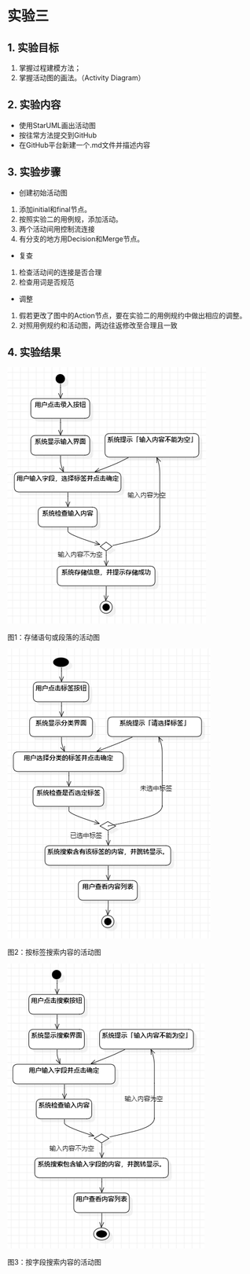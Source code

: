 # 实验三

## 1. 实验目标
1. 掌握过程建模方法；
2. 掌握活动图的画法。（Activity Diagram）

## 2. 实验内容
- 使用StarUML画出活动图
- 按往常方法提交到GitHub
- 在GitHub平台新建一个.md文件并描述内容

## 3. 实验步骤
- 创建初始活动图
1. 添加initial和final节点。
2. 按照实验二的用例规，添加活动。
3. 两个活动间用控制流连接
4. 有分支的地方用Decision和Merge节点。
- 复查
1. 检查活动间的连接是否合理
2. 检查用词是否规范
- 调整
1. 假若更改了图中的Action节点，要在实验二的用例规约中做出相应的调整。
2. 对照用例规约和活动图，两边往返修改至合理且一致

## 4. 实验结果

![活动图](./ActivityDiagram1.jpg)

图1：存储语句或段落的活动图

![活动图](./ActivityDiagram2.jpg)

图2：按标签搜索内容的活动图

![活动图](./ActivityDiagram3.jpg)

图3：按字段搜索内容的活动图
